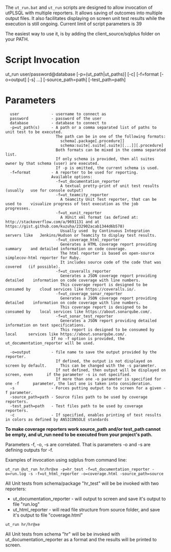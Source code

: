 The `ut_run.bat` and `ut_run` scripts are designed to allow invocation of utPLSQL with multiple reporters.
It allows saving of outcomes into multiple output files.
It also facilitates displaying on screen unit test results while the execution is still ongoing.
Current limit of script parameters is 39

The easiest way to use it, is by adding the client_source/sqlplus folder on your PATH.

# Script Invocation
  ut_run user/password@database [-p=(ut_path|ut_paths)] [-c] [-f=format [-o=output] [-s] ...] [-source_path=path] [-test_path=path]

# Parameters
```
  user              - username to connect as
  password          - password of the user
  database          - database to connect to
  -p=ut_path(s)     - A path or a comma separated list of paths to unit test to be executed.     
                      The path can be in one of the following formats:
                        schema[.package[.procedure]]
                        schema:suite[.suite[.suite][...]][.procedure]
                      Both formats can be mixed in the comma separated list.
                      If only schema is provided, then all suites owner by that schema (user) are executed.
                      If -p is omitted, the current schema is used.
  -f=format         - A reporter to be used for reporting.
                    Available options:
                      -f=ut_documentation_reporter
                        A textual pretty-print of unit test results (usually   use for console output)
                      -f=ut_teamcity_reporter
                        A teamcity Unit Test reporter, that can be used to    visualize progress of test execution as the job    progresses.
                      -f=ut_xunit_reporter
                        A XUnit xml format (as defined at:    http://stackoverflow.com/a/9691131 and at    https://gist.github.com/kuzuha/232902acab1344d6b578)
                        Usually used  by Continuous Integration servers like   Jenkins/Hudson or Teamcity to display test results.
                      -f=ut_coverage_html_reporter
                        Generates a HTML coverage report providing summary    and detailed information on code coverage.
                        The html reporter is based on open-source    simplecov-html reporter for Ruby.
                        It includes source code of the code that was covered   (if possible).
                      -f=ut_coveralls_reporter
                        Generates a JSON coverage report providing detailed    information on code coverage with line numbers.
                        This coverage report is designed to be consumed by    cloud services like https://coveralls.io/.
                      -f=ut_coverage_sonar_reporter
                        Generates a JSON coverage report providing detailed    information on code coverage with line numbers.
                        This coverage report is designed to be consumed by    local services like https://about.sonarqube.com/.
                      -f=ut_sonar_test_reporter
                        Generates a JSON report providing detailed     information on test specifications.
                        This report is designed to be consumed by local     services like https://about.sonarqube.com/.
                    If no -f option is provided, the ut_documentation_reporter will be used.

  -o=output         - file name to save the output provided by the reporter.
                      If defined, the output is not displayed on screen by default.      This can be changed with the -s parameter.
                      If not defined, then output will be displayed on screen, even      if the parameter -s is not specified.
                      If more than one -o parameter is specified for one -f      parameter, the last one is taken into consideration.
  -s                - Forces putting output to to screen for a given -f parameter.
  -source_path=path - Source files path to be used by coverage reporters.
  -test_path=path   - Test files path to be used by coverage reporters.
  -c                - If specified, enables printing of test results in colors as defined by ANSICONSOLE standards
```

**To make coverage reporters work source_path and/or test_path cannot be empty, and ut_run need to be executed from your project's path.**

Parameters -f, -o, -s are correlated. That is parameters -o and -s are defining outputs for -f.

Examples of invocation using sqlplus from command line:

`ut_run @ut_run hr/hr@xe -p=hr_test -f=ut_documentation_reporter -o=run.log -s -f=ut_html_reporter -o=coverage.html -source_path=source`

All Unit tests from schema/package "hr_test" will be be invoked with two reporters:
  - ut_documentation_reporter - will output to screen and save it's output to file "run.log"
  - ut_html_reporter - will read file structure from source folder, and save it's output to file "coverage.html"

`ut_run hr/hr@xe`

All Unit tests from schema "hr" will be be invoked with ut_documentation_reporter as a format and the results will be printed to screen.
